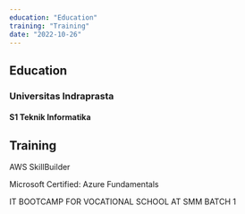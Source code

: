 ```yaml
---
education: "Education"
training: "Training"
date: "2022-10-26"
---
```


## Education

### Universitas Indraprasta

#### S1 Teknik Informatika

## Training

AWS SkillBuilder

Microsoft Certified: Azure Fundamentals

IT BOOTCAMP FOR VOCATIONAL SCHOOL AT SMM BATCH 1
